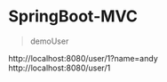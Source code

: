 # SpringBoot-MVC

> demoUser

http://localhost:8080/user/1?name=andy  
http://localhost:8080/user/1

